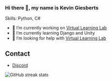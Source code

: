 ### Hi there 👋, my name is Kevin Giesberts

Skills: Python, C#

- 🔭 I’m currently working on [Virtual Learning Lab](https://github.com/KevinGiesberts/Virtual-Learning-Lab)
- 🌱 I’m currently learning Django and Unity
- 🤔 I’m looking for help with [Virtual Learning Lab](https://github.com/KevinGiesberts/Virtual-Learning-Lab)

## Contact
  - [Discord](https://discordapp.com/users/776703468358467594)

![GitHub streak stats](https://github-readme-streak-stats.herokuapp.com/?user=KevinGiesberts)

